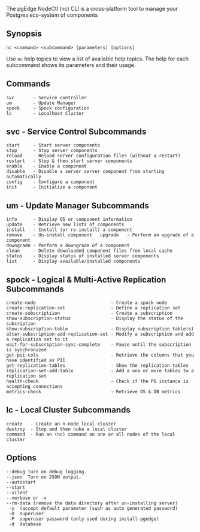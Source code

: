 The pgEdge NodeCtl (nc) CLI is a cross-platform tool to
manage your Postgres eco-system of components

## Synopsis
```
nc <command> <subcommand> [parameters] [options] 
```

Use `nc` help topics to view a list of available help topics.
The help for each subcommand shows its parameters and their usage.

## Commands
```
svc       - Service controller
um        - Update Manager
spock     - Spock configuration
lc        - Localhost Cluster
```

## svc - Service Control Subcommands
```
start     - Start server components
stop      - Stop server components
reload    - Reload server configuration files (without a restart)
restart   - Stop & then start server components
enable    - Enable a component
disable   - Disable a server server component from starting automatically
config    - Configure a component
init      - Initialize a component
```

## um - Update Manager Subcommands 
```
info      - Display OS or component information
update    - Retrieve new lists of components
install   - Install (or re-install) a component  
remove    - Un-install component   upgrade   - Perform an upgrade of a component
downgrade - Perform a downgrade of a component
clean     - Delete downloaded component files from local cache
status    - Display status of installed server components
list      - Display available/installed components 
```

## spock - Logical & Multi-Active Replication Subcommands
```
create-node                            - Create a spock node
create-replication-set                 - Define a replication set
create-subscriptiion                   - Create a subscription
show-subscription-status               - Display the status of the subcription
show-subscription-table                - Display subscription table(s)
alter-subscription-add-replication-set - Modify a subscription and add a replication set to it
wait-for-subscription-sync-complete    - Pause until the subscription is synchronized
get-pii-cols                           - Retrieve the columns that you have identified as PII
get-replication-tables                 - Show the replication tables
replication-set-add-table              - Add a one or more tables to a replication set
health-check                           - Check if the PG instance is accepting connections
metrics-check                          - Retrieve OS & DB metrics
```

## lc - Local Cluster Subcommands
```
create   - Create an n-node local cluster
destroy  - Stop and then nuke a local cluster
command  - Run an (nc) command on one or all nodes of the local cluster
```

## Options
```
--debug Turn on debug logging.
--json  Turn on JSON output.
--autostart
--start
--silent
--verbose or -v
--rm-data (remove the data directory after un-installing server)
 -y  (accept default parameter (such as auto generated password)
 -U  superuser
 -P  superuser password (only used during install-pgedge)
 -d  database
```
